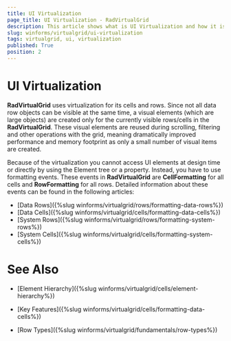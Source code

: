 ```yaml
---
title: UI Virtualization
page_title: UI Virtualization - RadVirtualGrid
description: This article shows what is UI Virtualization and how it is used in RadVirtualGrid.
slug: winforms/virtualgrid/ui-virtualization
tags: virtualgrid, ui, virtualization
published: True
position: 2
---
```


# UI Virtualization

__RadVirtualGrid__ uses virtualization for its cells and rows. Since not all data row objects can be visible at the same time, a visual elements (which are large objects) are created only for the currently visible rows/cells in the __RadVirtualGrid__. These visual elements are reused during scrolling, filtering and other operations with the grid, meaning dramatically improved performance and memory footprint as only a small number of visual items are created.

Because of the virtualization you cannot access UI elements at design time or directly by using the Element tree or a property. Instead, you have to use formatting events. These events in __RadVirtualGrid__ are __CellFormatting__ for all cells and __RowFormatting__ for all rows. Detailed information about these events can be found in the following articles:

* [Data Rows]({%slug winforms/virtualgrid/rows/formatting-data-rows%})
* [Data Cells]({%slug winforms/virtualgrid/cells/formatting-data-cells%})
* [System Rows]({%slug winforms/virtualgrid/rows/formatting-system-rows%})
* [System Cells]({%slug winforms/virtualgrid/cells/formatting-system-cells%})

# See Also
* [Element Hierarchy]({%slug winforms/virtualgrid/cells/element-hierarchy%})

* [Key Features]({%slug winforms/virtualgrid/cells/formatting-data-cells%})

* [Row Types]({%slug winforms/virtualgrid/fundamentals/row-types%})

